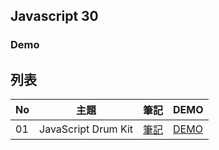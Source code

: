 ## Javascript 30



### Demo

## 列表
| No | 主題 | 筆記 | DEMO |
| --- | --- | --- | --- |
| 01 | JavaScript Drum Kit | [筆記]() | [DEMO](https://codepen.io/u9965522/pen/BxPOrw) |
